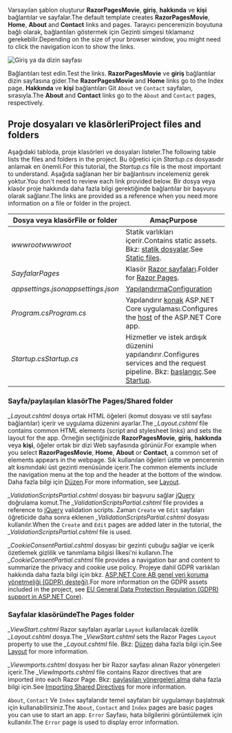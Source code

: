 <span data-ttu-id="11730-101">Varsayılan şablon oluşturur **RazorPagesMovie**, **giriş**, **hakkında** ve **kişi** bağlantılar ve sayfalar.</span><span class="sxs-lookup"><span data-stu-id="11730-101">The default template creates **RazorPagesMovie**, **Home**, **About** and **Contact** links and pages.</span></span> <span data-ttu-id="11730-102">Tarayıcı pencerenizin boyutuna bağlı olarak, bağlantıları göstermek için Gezinti simgesi tıklamanız gerekebilir.</span><span class="sxs-lookup"><span data-stu-id="11730-102">Depending on the size of your browser window, you might need to click the navigation icon to show the links.</span></span>

![Giriş ya da dizin sayfası](~/tutorials/razor-pages/razor-pages-start/_static/home2.png)

<span data-ttu-id="11730-104">Bağlantıları test edin.</span><span class="sxs-lookup"><span data-stu-id="11730-104">Test the links.</span></span> <span data-ttu-id="11730-105">**RazorPagesMovie** ve **giriş** bağlantılar dizin sayfasına gider.</span><span class="sxs-lookup"><span data-stu-id="11730-105">The **RazorPagesMovie** and **Home** links go to the Index page.</span></span> <span data-ttu-id="11730-106">**Hakkında** ve **kişi** bağlantıları Git `About` ve `Contact` sayfaları, sırasıyla.</span><span class="sxs-lookup"><span data-stu-id="11730-106">The **About** and **Contact** links go to the `About` and `Contact` pages, respectively.</span></span>

## <a name="project-files-and-folders"></a><span data-ttu-id="11730-107">Proje dosyaları ve klasörleri</span><span class="sxs-lookup"><span data-stu-id="11730-107">Project files and folders</span></span>

<span data-ttu-id="11730-108">Aşağıdaki tabloda, proje klasörleri ve dosyaları listeler.</span><span class="sxs-lookup"><span data-stu-id="11730-108">The following table lists the files and folders in the project.</span></span> <span data-ttu-id="11730-109">Bu öğretici için *Startup.cs* dosyasıdır anlamak en önemli.</span><span class="sxs-lookup"><span data-stu-id="11730-109">For this tutorial, the *Startup.cs* file is the most important to understand.</span></span> <span data-ttu-id="11730-110">Aşağıda sağlanan her bir bağlantısını incelemeniz gerek yoktur.</span><span class="sxs-lookup"><span data-stu-id="11730-110">You don't need to review each link provided below.</span></span> <span data-ttu-id="11730-111">Bir dosya veya klasör proje hakkında daha fazla bilgi gerektiğinde bağlantılar bir başvuru olarak sağlanır.</span><span class="sxs-lookup"><span data-stu-id="11730-111">The links are provided as a reference when you need more information on a file or folder in the project.</span></span>

| <span data-ttu-id="11730-112">Dosya veya klasör</span><span class="sxs-lookup"><span data-stu-id="11730-112">File or folder</span></span> | <span data-ttu-id="11730-113">Amaç</span><span class="sxs-lookup"><span data-stu-id="11730-113">Purpose</span></span> |
| -------------- | ------- |
| <span data-ttu-id="11730-114">*wwwroot*</span><span class="sxs-lookup"><span data-stu-id="11730-114">*wwwroot*</span></span> | <span data-ttu-id="11730-115">Statik varlıkları içerir.</span><span class="sxs-lookup"><span data-stu-id="11730-115">Contains static assets.</span></span> <span data-ttu-id="11730-116">Bkz: [statik dosyalar](xref:fundamentals/static-files).</span><span class="sxs-lookup"><span data-stu-id="11730-116">See [Static files](xref:fundamentals/static-files).</span></span> |
| <span data-ttu-id="11730-117">*Sayfalar*</span><span class="sxs-lookup"><span data-stu-id="11730-117">*Pages*</span></span> | <span data-ttu-id="11730-118">Klasör [Razor sayfaları](xref:razor-pages/index).</span><span class="sxs-lookup"><span data-stu-id="11730-118">Folder for [Razor Pages](xref:razor-pages/index).</span></span> |
| <span data-ttu-id="11730-119">*appsettings.json*</span><span class="sxs-lookup"><span data-stu-id="11730-119">*appsettings.json*</span></span> | [<span data-ttu-id="11730-120">Yapılandırma</span><span class="sxs-lookup"><span data-stu-id="11730-120">Configuration</span></span>](xref:fundamentals/configuration/index) |
| <span data-ttu-id="11730-121">*Program.cs*</span><span class="sxs-lookup"><span data-stu-id="11730-121">*Program.cs*</span></span> | <span data-ttu-id="11730-122">Yapılandırır [konak](xref:fundamentals/index#host) ASP.NET Core uygulaması.</span><span class="sxs-lookup"><span data-stu-id="11730-122">Configures the [host](xref:fundamentals/index#host) of the ASP.NET Core app.</span></span> |
| <span data-ttu-id="11730-123">*Startup.cs*</span><span class="sxs-lookup"><span data-stu-id="11730-123">*Startup.cs*</span></span> | <span data-ttu-id="11730-124">Hizmetler ve istek ardışık düzenini yapılandırır.</span><span class="sxs-lookup"><span data-stu-id="11730-124">Configures services and the request pipeline.</span></span> <span data-ttu-id="11730-125">Bkz: [başlangıç](xref:fundamentals/startup).</span><span class="sxs-lookup"><span data-stu-id="11730-125">See [Startup](xref:fundamentals/startup).</span></span> |

### <a name="the-pagesshared-folder"></a><span data-ttu-id="11730-126">Sayfa/paylaşılan klasör</span><span class="sxs-lookup"><span data-stu-id="11730-126">The Pages/Shared folder</span></span>

<span data-ttu-id="11730-127">*_Layout.cshtml* dosya ortak HTML öğeleri (komut dosyası ve stil sayfası bağlantılar) içerir ve uygulama düzenini ayarlar.</span><span class="sxs-lookup"><span data-stu-id="11730-127">The *_Layout.cshtml* file contains common HTML elements (script and stylesheet links) and sets the layout for the app.</span></span> <span data-ttu-id="11730-128">Örneğin seçtiğinizde **RazorPagesMovie**, **giriş**, **hakkında** veya **kişi**, öğeler ortak bir dizi Web sayfasında görünür.</span><span class="sxs-lookup"><span data-stu-id="11730-128">For example when you select **RazorPagesMovie**, **Home**, **About** or **Contact**, a common set of elements appears in the webpage.</span></span> <span data-ttu-id="11730-129">Sık kullanılan öğeleri üstte ve pencerenin alt kısmındaki üst gezinti menüsünde içerir.</span><span class="sxs-lookup"><span data-stu-id="11730-129">The common elements include the navigation menu at the top and the header at the bottom of the window.</span></span> <span data-ttu-id="11730-130">Daha fazla bilgi için [Düzen](xref:mvc/views/layout).</span><span class="sxs-lookup"><span data-stu-id="11730-130">For more information, see [Layout](xref:mvc/views/layout).</span></span>

<span data-ttu-id="11730-131">*_ValidationScriptsPartial.cshtml* dosyası bir başvuru sağlar [jQuery](https://jquery.com/) doğrulama komut.</span><span class="sxs-lookup"><span data-stu-id="11730-131">The *_ValidationScriptsPartial.cshtml* file provides a reference to [jQuery](https://jquery.com/) validation scripts.</span></span> <span data-ttu-id="11730-132">Zaman `Create` ve `Edit` sayfaları öğreticide daha sonra eklenen *_ValidationScriptsPartial.cshtml* dosyası kullanılır.</span><span class="sxs-lookup"><span data-stu-id="11730-132">When the `Create` and `Edit` pages are added later in the tutorial, the *_ValidationScriptsPartial.cshtml* file is used.</span></span>

<span data-ttu-id="11730-133">*_CookieConsentPartial.cshtml* dosyası bir gezinti çubuğu sağlar ve içerik özetlemek gizlilik ve tanımlama bilgisi İlkesi'ni kullanın.</span><span class="sxs-lookup"><span data-stu-id="11730-133">The *_CookieConsentPartial.cshtml* file provides a navigation bar and content to summarize the privacy and cookie use policy.</span></span> <span data-ttu-id="11730-134">Projeye dahil GDPR varlıkları hakkında daha fazla bilgi için bkz. [ASP.NET Core AB genel veri koruma yönetmeliği (GDPR) desteği)](xref:security/gdpr).</span><span class="sxs-lookup"><span data-stu-id="11730-134">For more information on the GDPR assets included in the project, see [EU General Data Protection Regulation (GDPR) support in ASP.NET Core)](xref:security/gdpr).</span></span>

### <a name="the-pages-folder"></a><span data-ttu-id="11730-135">Sayfalar klasöründe</span><span class="sxs-lookup"><span data-stu-id="11730-135">The Pages folder</span></span>

<span data-ttu-id="11730-136">*_ViewStart.cshtml* Razor sayfaları ayarlar `Layout` kullanılacak özellik *_Layout.cshtml* dosya.</span><span class="sxs-lookup"><span data-stu-id="11730-136">The *_ViewStart.cshtml* sets the Razor Pages `Layout` property to use the *_Layout.cshtml* file.</span></span> <span data-ttu-id="11730-137">Bkz: [Düzen](xref:mvc/views/layout) daha fazla bilgi için.</span><span class="sxs-lookup"><span data-stu-id="11730-137">See [Layout](xref:mvc/views/layout) for more information.</span></span>

<span data-ttu-id="11730-138">*_Viewımports.cshtml* dosyası her bir Razor sayfası alınan Razor yönergeleri içerir.</span><span class="sxs-lookup"><span data-stu-id="11730-138">The *_ViewImports.cshtml* file contains Razor directives that are imported into each Razor Page.</span></span> <span data-ttu-id="11730-139">Bkz: [paylaşılan yönergeleri alma](xref:mvc/views/layout#importing-shared-directives) daha fazla bilgi için.</span><span class="sxs-lookup"><span data-stu-id="11730-139">See [Importing Shared Directives](xref:mvc/views/layout#importing-shared-directives) for more information.</span></span>

<span data-ttu-id="11730-140">`About`, `Contact` Ve `Index` sayfalarıdır temel sayfaları bir uygulamayı başlatmak için kullanabilirsiniz.</span><span class="sxs-lookup"><span data-stu-id="11730-140">The `About`, `Contact` and `Index` pages are basic pages you can use to start an app.</span></span> <span data-ttu-id="11730-141">`Error` Sayfası, hata bilgilerini görüntülemek için kullanılır.</span><span class="sxs-lookup"><span data-stu-id="11730-141">The `Error` page is used to display error information.</span></span>
